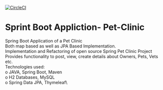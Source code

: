[![CircleCI](https://circleci.com/gh/Prakhar-Shukla05/Pet-Clinic/tree/main.svg?style=svg)](https://circleci.com/gh/Prakhar-Shukla05/Pet-Clinic/tree/main)
# Sprint Boot Appliction- Pet-Clinic

Spring Boot Application of a Pet Clinic\
Both map based as well as JPA Based Implementation.\
Implementation and Refactoring of open source Spring Pet Clinic Project\
Provides functionality to post, view, create details about Owners, Pets, Vets etc.\
Technologies used:\
o JAVA, Spring Boot, Maven\
o H2 Databases, MySQL\
o Spring Data JPA, Thymeleaf\


